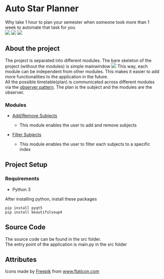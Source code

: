 # Auto Star Planner
Why take 1 hour to plan your semester when someone took more than 1 week to automate that task for you  
![](https://img.shields.io/badge/platform-Windows%2010-blue) ![](https://img.shields.io/badge/language-Python%203-yellow)
![](https://i.imgur.com/iBGLqNN.gif)

## About the project
The project is separated into different modules. The bare skeleton of the project (without the modules) is simple mainwindow 
![](https://i.imgur.com/ZuSmVFT.png)
This way, each module can be independent from other modules. This makes it easier to add more functionalities to the application in the future.   
All the possible timetable(plan) is communicated across different modules via the [observer pattern](https://en.wikipedia.org/wiki/Observer_pattern). The plan is the subject and the modules are the observer.  
### Modules
* [Add/Remove Subjects](https://github.com/Muhazerin/auto-star-planner/tree/main/src/ui/dialog/addRemoveSubjectsDialog)  
    * This module enables the user to add and remove subjects   
  
* [Filter Subjects](https://github.com/Muhazerin/auto-star-planner/tree/main/src/ui/dialog/filterSubjectsDialog)  
    * This module enables the user to filter each subjects to a specific index

## Project Setup
### Requirements
* Python 3  

After installing python, install these packages
```
pip install pyqt5  
pip install beautifulsoup4
```

## Source Code
The source code can be found in the src folder.  
The entry point of the application is main.py in the src folder

## Attributes
Icons made by <a href="https://www.flaticon.com/authors/freepik" title="Freepik">Freepik</a> from <a href="https://www.flaticon.com/" title="Flaticon"> www.flaticon.com</a>
